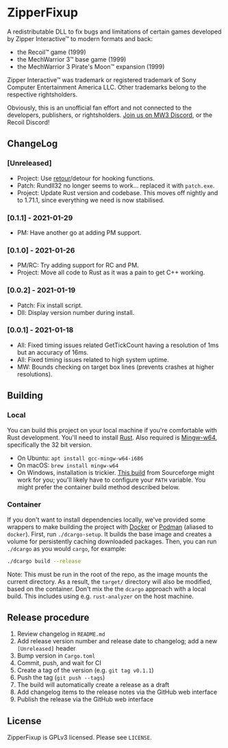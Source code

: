 # ZipperFixup

A redistributable DLL to fix bugs and limitations of certain games developed by Zipper Interactive™ to modern formats and back:

* the Recoil™ game (1999)
* the MechWarrior 3™ base game (1999)
* the MechWarrior 3 Pirate's Moon™ expansion (1999)

Zipper Interactive™ was trademark or registered trademark of Sony Computer Entertainment America LLC. Other trademarks belong to the respective rightsholders.

Obviously, this is an unofficial fan effort and not connected to the developers, publishers, or rightsholders. [Join us on MW3 Discord](https://discord.gg/Be53gMy), or the Recoil Discord!

## ChangeLog

### [Unreleased]

- Project: Use [retour](https://docs.rs/retour/latest/retour/)/detour for hooking functions.
- Patch: Rundll32 no longer seems to work... replaced it with `patch.exe`.
- Project: Update Rust version and codebase. This moves off nightly and to 1.71.1, since everything we need is now stabilised.

### [0.1.1] - 2021-01-29

- PM: Have another go at adding PM support.

### [0.1.0] - 2021-01-26

- PM/RC: Try adding support for RC and PM.
- Project: Move all code to Rust as it was a pain to get C++ working.

### [0.0.2] - 2021-01-19

- Patch: Fix install script.
- Dll: Display version number during install.

### [0.0.1] - 2021-01-18

- All: Fixed timing issues related GetTickCount having a resolution of 1ms but an accuracy of 16ms.
- All: Fixed timing issues related to high system uptime.
- MW: Bounds checking on target box lines (prevents crashes at higher resolutions).

## Building

### Local

You can build this project on your local machine if you're comfortable with Rust development. You'll need to install [Rust](https://www.rust-lang.org/tools/install). Also required is [Mingw-w64](http://mingw-w64.org/), specifically the 32 bit version.

* On Ubuntu: `apt install gcc-mingw-w64-i686`
* On macOS: `brew install mingw-w64`
* On Windows, installation is trickier. [This build](https://sourceforge.net/projects/mingw-w64/files/Toolchains%20targetting%20Win32/Personal%20Builds/mingw-builds/installer/mingw-w64-install.exe/download) from Sourceforge might work for you; you'll likely have to configure your `PATH` variable. You might prefer the container build method described below.

### Container

If you don't want to install dependencies locally, we've provided some wrappers to make building the project with [Docker](https://www.docker.com/) or [Podman](https://podman.io/) (aliased to `docker`). First, run `./dcargo-setup`. It builds the base image and creates a volume for persistently caching downloaded packages. Then, you can run `./dcargo` as you would `cargo`, for example:

```bash
./dcargo build --release
```

Note: This must be run in the root of the repo, as the image mounts the current directory. As a result, the `target/` directory will also be modified, based on the container. Don't mix the the `dcargo` approach with a local build. This includes using e.g. `rust-analyzer` on the host machine.

## Release procedure

1. Review changelog in `README.md`
1. Add release version number and release date to changelog; add a new `[Unreleased]` header
1. Bump version in `Cargo.toml`
1. Commit, push, and wait for CI
1. Create a tag of the version (e.g. `git tag v0.1.1`)
1. Push the tag (`git push --tags`)
1. The build will automatically create a release as a draft
1. Add changelog items to the release notes via the GitHub web interface
1. Publish the release via the GitHub web interface

## License

ZipperFixup is GPLv3 licensed. Please see `LICENSE`.

